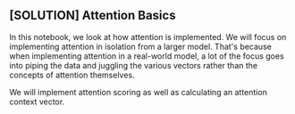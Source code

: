 ## [SOLUTION] Attention Basics
In this notebook, we look at how attention is implemented. We will focus on implementing attention in isolation from a larger model. That's because when implementing attention in a real-world model, a lot of the focus goes into piping the data and juggling the various vectors rather than the concepts of attention themselves.

We will implement attention scoring as well as calculating an attention context vector.